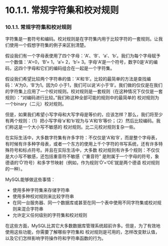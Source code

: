 # 10.1.1. 常规字符集和校对规则

### 10.1.1. 常规字符集和校对规则

字符集是一套符号和编码。校对规则是在字符集内用于比较字符的一套规则。让我们使用一个假想字符集的例子来区别清楚。

假设我们有一个字母表使用了四个字母：‘A’、‘B’、‘a’、‘b’。我们为每个字母赋予一个数值：‘A’=0，‘B’= 1，‘a’= 2，‘b’= 3。字母‘A’是一个符号，数字0是‘A’的编码，这四个字母和它们的编码组合在一起是一个字符集。

假设我们希望比较两个字符串的值：‘A’和‘B’。比较的最简单的方法是查找编码：‘A’为0，‘B’为1。因为0 小于1，我们可以说‘A’小于‘B’。我们做的仅仅是在我们的字符集上应用了一个校对规则。校对规则是一套规则（在这种情况下仅仅是一套规则）：“对编码进行比较。”我们称这种全部可能的规则中的最简单的 校对规则为一个binary（二元）校对规则。

但是，如果我们希望小写字母和大写字母是等价的，应该怎样？那么，我们将至少有两个规则：（1）把小写字母‘a’和‘b’视为与‘A’和‘B’等价；（2）然后比较编码。我们称这是一个大小写不敏感的 校对规则。比二元校对规则复杂一些。

在实际生活中，大多数字符集有许多字符：不仅仅是‘A’和‘B’，而是整个字母表，有时候有许多种字母表，或者一个东方的使用上千个字符的书写系统，还有许多特殊符号和标点符号。并且在实际生活中，大多数 校对规则有许多个规则：不仅仅是大小写不敏感，还包括重音符不敏感（“重音符” 是附属于一个字母的符号，象德语的‘Ö’符号）和多字节映射（例如，作为规则‘Ö’=‘OE’就是两个德语 校对规则的一种）。

MySQL能够做这些事情：

* 使用多种字符集来存储字符串
* 使用多种校对规则来比较字符串
* 在同一台服务器、同一个数据库或甚至在同一个表中使用不同字符集或校对规则来混合字符串
* 允许定义任何级别的字符集和校对规则

在这些方面，MySQL比其它大多数数据库管理系统超前许多。但是，为了有效地使用这些功能，你需要了解哪些字符集和 校对规则是可用的，怎样改变默认值，以及它们怎样影响字符操作符和字符串函数的行为。